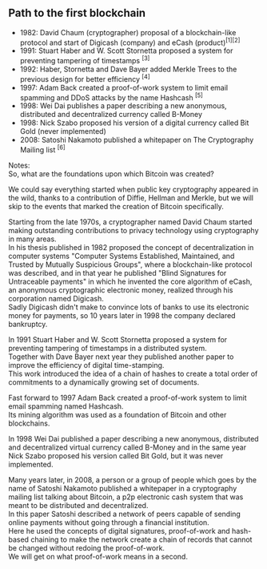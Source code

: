 ## Path to the first blockchain

<ul>
    <li>
        1982: David Chaum (cryptographer) proposal of a blockchain-like protocol and start of Digicash (company) and eCash (product)<sup>[1][2]</sup>
    </li>
    <li class="fragment">
        1991: Stuart Haber and W. Scott Stornetta proposed a system for preventing tampering of timestamps <sup>[3]</sup>
    </li>
    <li class="fragment">
        1992: Haber, Stornetta and Dave Bayer added Merkle Trees to the previous design for better efficiency <sup>[4]</sup>
    </li>
    <li class="fragment">
        1997: Adam Back created a proof-of-work system to limit email spamming and DDoS attacks by the name Hashcash <sup>[5]</sup>
    </li>
    <li class="fragment">
        1998: Wei Dai publishes a paper describing a new anonymous, distributed and decentralized currency called B-Money
    </li>
    <li class="fragment">
        1998: Nick Szabo proposed his version of a digital currency called Bit Gold (never implemented)
    </li>
    <li class="fragment">
        2008: Satoshi Nakamoto published a whitepaper on The Cryptography Mailing list <sup>[6]</sup>
    </li>
</ul>

Notes:  
So, what are the foundations upon which Bitcoin was created?  

We could say everything started when public key cryptography appeared in the wild, thanks to a contribution of Diffie, Hellman and Merkle, but we will skip to the events that marked the creation of Bitcoin specifically.  

Starting from the late 1970s, a cryptographer named David Chaum started making outstanding contributions to privacy technology using cryptography in many areas.  
In his thesis published in 1982 proposed the concept of decentralization in computer systems "Computer Systems Established, Maintained, and Trusted by Mutually Suspicious Groups", where a blockchain-like protocol was described,
and in that year he published "Blind Signatures for Untraceable payments" in which he invented the core algorithm of eCash, an anonymous cryptographic electronic money, realized through his corporation named Digicash.  
Sadly Digicash didn't make to convince lots of banks to use its electronic money for payments, so 10 years later in 1998 the company declared bankruptcy.  

In 1991 Stuart Haber and W. Scott Stornetta proposed a system for preventing tampering of timestamps in a distributed system.  
Together with Dave Bayer next year they published another paper to improve the efficiency of digital time-stamping.  
This work introduced the idea of a chain of hashes to create a total order of commitments to a dynamically growing set of documents.

Fast forward to 1997 Adam Back created a proof-of-work system to limit email spamming named Hashcash.  
Its mining algorithm was used as a foundation of Bitcoin and other blockchains.  

In 1998 Wei Dai published a paper describing a new anonymous, distributed and decentralized virtual currency called B-Money and in the same year Nick Szabo proposed his version called Bit Gold, but it was never implemented.

Many years later, in 2008, a person or a group of people which goes by the name of Satoshi Nakamoto published a whitepaper in a cryptography mailing list talking about Bitcoin, a p2p electronic cash system that was meant to be distributed and decentralized.  
In this paper Satoshi described a network of peers capable of sending online payments without going through a financial institution.  
Here he used the concepts of digital signatures, proof-of-work and hash-based chaining to make the network create a chain of records that cannot be changed without redoing the proof-of-work.  
We will get on what proof-of-work means in a second.